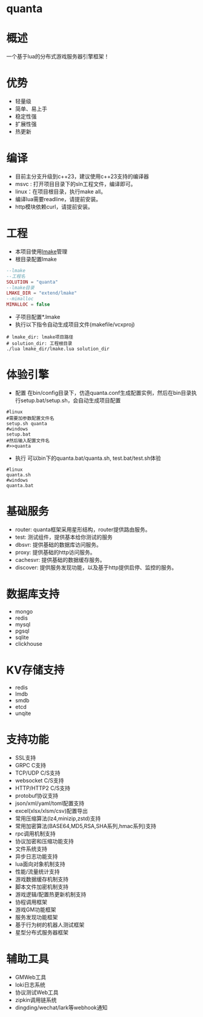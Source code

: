 # quanta

# 概述
一个基于lua的分布式游戏服务器引擎框架！

# 优势
- 轻量级
- 简单、易上手
- 稳定性强
- 扩展性强
- 热更新

# 编译
- 目前主分支升级到c++23，建议使用c++23支持的编译器
- msvc : 打开项目目录下的sln工程文件，编译即可。
- linux：在项目根目录，执行make all。
- 编译lua需要readline，请提前安装。
- http模块依赖curl，请提前安装。

# 工程
- 本项目使用[lmake](https://github.com/xiyoo0812/lmake.git)管理
- 根目录配置lmake
```lua
--lmake
--工程名
SOLUTION = "quanta"
--lmake目录
LMAKE_DIR = "extend/lmake"
--mimalloc
MIMALLOC = false
```
- 子项目配置*.lmake
- 执行以下指令自动生成项目文件(makefile/vcxproj)
```shell
# lmake_dir: lmake项目路径
# solution_dir: 工程根目录
./lua lmake_dir/lmake.lua solution_dir
```

# 体验引擎
- 配置
在bin/config目录下，仿造quanta.conf生成配置实例，然后在bin目录执行setup.bat/setup.sh，会自动生成项目配置
```shell
#linux
#需要加参数配置文件名
setup.sh quanta
#windows
setup.bat
#然后输入配置文件名
#>>quanta
```
- 执行
可以bin下的quanta.bat/quanta.sh, test.bat/test.sh体验
```shell
#linux
quanta.sh
#windows
quanta.bat
```

# 基础服务
- router: quanta框架采用星形结构，router提供路由服务。
- test: 测试组件，提供基本给你测试的服务
- dbsvr: 提供基础的数据库访问服务。
- proxy: 提供基础的http访问服务。
- cachesvr: 提供基础的数据缓存服务。
- discover: 提供服务发现功能，以及基于http提供启停、监控的服务。

# 数据库支持
- mongo
- redis
- mysql
- pgsql
- sqlite
- clickhouse

# KV存储支持
- redis
- lmdb
- smdb
- etcd
- unqite

# 支持功能
- SSL支持
- GRPC C支持
- TCP/UDP C/S支持
- websocket C/S支持
- HTTP/HTTP2 C/S支持
- protobuf协议支持
- json/xml/yaml/toml配置支持
- excel(xlsx/xlsm/csv)配置导出
- 常用压缩算法(lz4,minizip,zstd)支持
- 常用加密算法(BASE64,MD5,RSA,SHA系列,hmac系列)支持
- rpc调用机制支持
- 协议加密和压缩功能支持
- 文件系统支持
- 异步日志功能支持
- lua面向对象机制支持
- 性能/流量统计支持
- 游戏数据缓存机制支持
- 脚本文件加密机制支持
- 游戏逻辑/配置热更新机制支持
- 协程调用框架
- 游戏GM功能框架
- 服务发现功能框架
- 基于行为树的机器人测试框架
- 星型分布式服务器框架

# 辅助工具
- GMWeb工具
- loki日志系统
- 协议测试Web工具
- zipkin调用链系统
- dingding/wechat/lark等webhook通知
